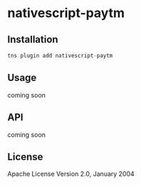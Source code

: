 # nativescript-paytm

## Installation

```javascript
tns plugin add nativescript-paytm
```

## Usage

coming soon

## API

coming soon

## License

Apache License Version 2.0, January 2004
